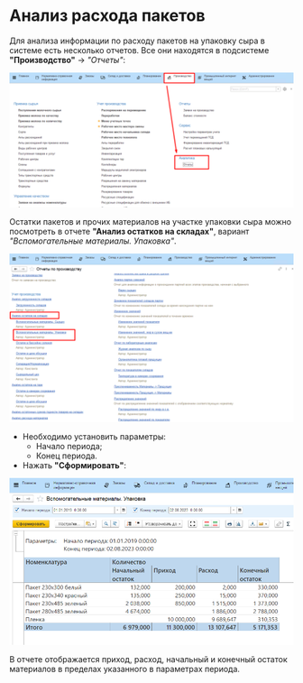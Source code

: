 # Анализ расхода пакетов

Для анализа информации по расходу пакетов на упаковку сыра в системе
есть несколько отчетов. Все они находятся в подсистеме **"Производство"**
-\> *"Отчеты"*:

![](AnalysisFlowPackets.assets/1.png)

Остатки пакетов и прочих материалов на участке упаковки сыра можно посмотреть в отчете **"Анализ остатков на складах"**, вариант *"Вспомогательные материалы. Упаковка"*.  

![](AnalysisFlowPackets.assets/2.png)

- Необходимо установить параметры:
    -   Начало периода;
    -   Конец периода.  
- Нажать **"Сформировать"**:  

![](AnalysisFlowPackets.assets/3.png)  

В отчете отображается приход, расход, начальный и конечный остаток материалов в пределах указанного в параметрах периода.

